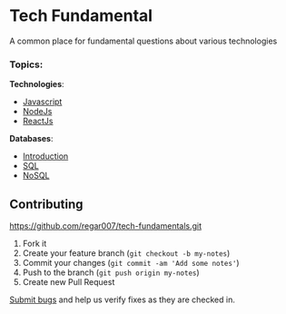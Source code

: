 # Tech Fundamental
A common place for fundamental questions about various technologies

### Topics:

**Technologies**:
- [Javascript](Technologies/Javascript/README.md)
- [NodeJs](Technologies/Node/README.md)
- [ReactJs](Technologies/React/README.md)

**Databases**:
- [Introduction](Databases/README.md)
- [SQL](Databases/SQL/README.md)
- [NoSQL](Databases/NoSQL/README.md)


## Contributing
https://github.com/regar007/tech-fundamentals.git

1. Fork it
2. Create your feature branch (`git checkout -b my-notes`)
3. Commit your changes (`git commit -am 'Add some notes'`)
4. Push to the branch (`git push origin my-notes`)
5. Create new Pull Request

[Submit bugs](https://github.com/regar007/tech-fundamentals.git/issues) and help us verify fixes as they are checked in.
